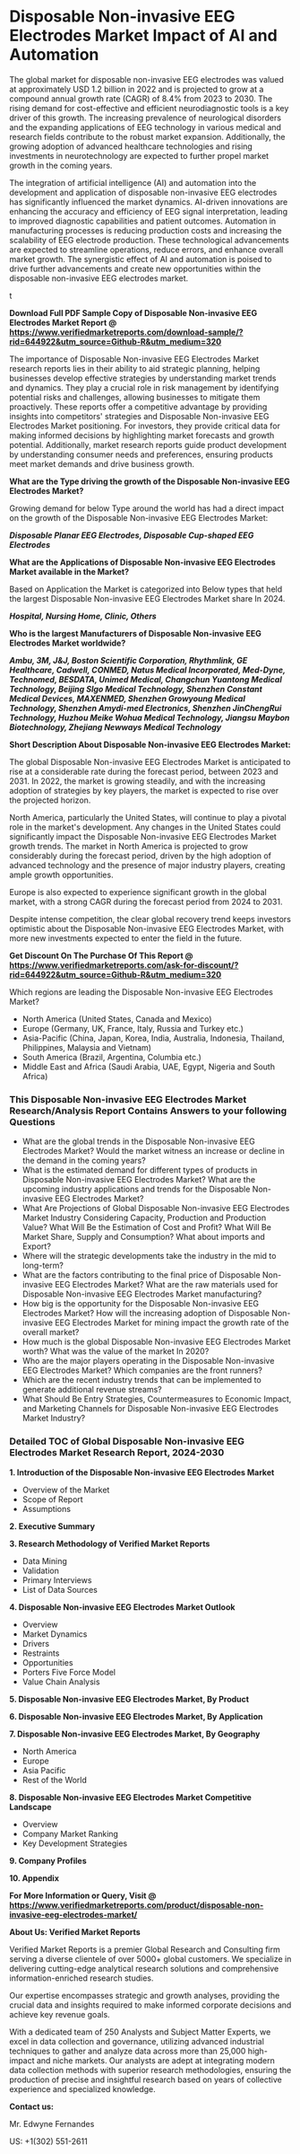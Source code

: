<meta name="title" content="Global Disposable Non-invasive EEG Electrodes Market Impact of AI and Automation"><meta name="description" content="The global market for disposable non-invasive EEG electrodes was valued at approximately USD 1.2 billion in 2022 and is projected to grow at a compound annual growth r"><meta name="title" content="Disposable Non-invasive EEG Electrodes Market Size, Share, Scope, Trends, Growth, Opportunities, Analysis, Forecast"><h1>Disposable Non-invasive EEG Electrodes Market Impact of AI and Automation</h1><p>The global market for disposable non-invasive EEG electrodes was valued at approximately USD 1.2 billion in 2022 and is projected to grow at a compound annual growth rate (CAGR) of 8.4% from 2023 to 2030. The rising demand for cost-effective and efficient neurodiagnostic tools is a key driver of this growth. The increasing prevalence of neurological disorders and the expanding applications of EEG technology in various medical and research fields contribute to the robust market expansion. Additionally, the growing adoption of advanced healthcare technologies and rising investments in neurotechnology are expected to further propel market growth in the coming years.</p><p>The integration of artificial intelligence (AI) and automation into the development and application of disposable non-invasive EEG electrodes has significantly influenced the market dynamics. AI-driven innovations are enhancing the accuracy and efficiency of EEG signal interpretation, leading to improved diagnostic capabilities and patient outcomes. Automation in manufacturing processes is reducing production costs and increasing the scalability of EEG electrode production. These technological advancements are expected to streamline operations, reduce errors, and enhance overall market growth. The synergistic effect of AI and automation is poised to drive further advancements and create new opportunities within the disposable non-invasive EEG electrodes market.</p>t</p><p id="" class=""><strong>Download Full PDF Sample Copy of Disposable Non-invasive EEG Electrodes Market Report @ <a href="https://www.verifiedmarketreports.com/download-sample/?rid=644922&utm_source=Github-R&utm_medium=320" target="_blank">https://www.verifiedmarketreports.com/download-sample/?rid=644922&utm_source=Github-R&utm_medium=320</a></strong></p><p>The importance of&nbsp;Disposable Non-invasive EEG Electrodes Market research reports lies in their ability to aid strategic planning, helping businesses develop effective strategies by understanding market trends and dynamics. They play a crucial role in risk management by identifying potential risks and challenges, allowing businesses to mitigate them proactively. These reports offer a competitive advantage by providing insights into competitors' strategies and Disposable Non-invasive EEG Electrodes Market positioning. For investors, they provide critical data for making informed decisions by highlighting market forecasts and growth potential. Additionally, market research reports guide product development by understanding consumer needs and preferences, ensuring products meet market demands and drive business growth.</p><p><strong>What are the&nbsp;Type driving the growth of the Disposable Non-invasive EEG Electrodes Market?</strong></p><p id="" class="">Growing demand for below Type around the world has had a direct impact on the growth of the Disposable Non-invasive EEG Electrodes Market:</p><em><strong>Disposable Planar EEG Electrodes, Disposable Cup-shaped EEG Electrodes</strong></em></p><strong>What are the&nbsp;Applications&nbsp;of Disposable Non-invasive EEG Electrodes Market available in the Market?</strong></p><p id="" class="">Based on Application the Market is categorized into Below types that held the largest Disposable Non-invasive EEG Electrodes Market share In 2024.</p><em><strong>Hospital, Nursing Home, Clinic, Others</strong></em></p><strong>Who is the largest Manufacturers of Disposable Non-invasive EEG Electrodes Market worldwide?</strong></p><p><em><strong>Ambu, 3M, J&J, Boston Scientific Corporation, Rhythmlink, GE Healthcare, Cadwell, CONMED, Natus Medical Incorporated, Med-Dyne, Technomed, BESDATA, Unimed Medical, Changchun Yuantong Medical Technology, Beijing Slgo Medical Technology, Shenzhen Constant Medical Devices, MAXENMED, Shenzhen Growyoung Medical Technology, Shenzhen Amydi-med Electronics, Shenzhen JinChengRui Technology, Huzhou Meike Wohua Medical Technology, Jiangsu Maybon Biotechnology, Zhejiang Newways Medical Technology</strong></em></p><p id="" class=""><strong>Short Description About Disposable Non-invasive EEG Electrodes Market:</strong></p><p>The global Disposable Non-invasive EEG Electrodes Market is anticipated to rise at a considerable rate during the forecast period, between 2023 and 2031. In 2022, the market is growing steadily, and with the increasing adoption of strategies by key players, the market is expected to rise over the projected horizon.</p><p>North America, particularly the United States, will continue to play a pivotal role in the market's development. Any changes in the United States could significantly impact the Disposable Non-invasive EEG Electrodes Market growth trends. The market in North America is projected to grow considerably during the forecast period, driven by the high adoption of advanced technology and the presence of major industry players, creating ample growth opportunities.</p><p>Europe is also expected to experience significant growth in the global market, with a strong CAGR during the forecast period from 2024 to 2031.</p><p>Despite intense competition, the clear global recovery trend keeps investors optimistic about the Disposable Non-invasive EEG Electrodes Market, with more new investments expected to enter the field in the future.</p><p id="" class=""><strong>Get Discount On The Purchase Of This Report @ <a href="https://www.verifiedmarketreports.com/ask-for-discount/?rid=644922&utm_source=Github-R&utm_medium=320" target="_blank">https://www.verifiedmarketreports.com/ask-for-discount/?rid=644922&utm_source=Github-R&utm_medium=320</a></strong></p>Which regions are leading the Disposable Non-invasive EEG Electrodes Market?</p><ul><li>North America (United States, Canada and Mexico)</li><li>Europe (Germany, UK, France, Italy, Russia and Turkey etc.)</li><li>Asia-Pacific (China, Japan, Korea, India, Australia, Indonesia, Thailand, Philippines, Malaysia and Vietnam)</li><li>South America (Brazil, Argentina, Columbia etc.)</li><li>Middle East and Africa (Saudi Arabia, UAE, Egypt, Nigeria and South Africa)</li></ul><h3 id="" class="">This Disposable Non-invasive EEG Electrodes Market Research/Analysis Report Contains Answers to your following Questions</h3><ul><li>What are the global trends in the Disposable Non-invasive EEG Electrodes Market? Would the market witness an increase or decline in the demand in the coming years?</li><li>What is the estimated demand for different types of products in Disposable Non-invasive EEG Electrodes Market? What are the upcoming industry applications and trends for the Disposable Non-invasive EEG Electrodes Market?</li><li>What Are Projections of Global Disposable Non-invasive EEG Electrodes Market Industry Considering Capacity, Production and Production Value? What Will Be the Estimation of Cost and Profit? What Will Be Market Share, Supply and Consumption? What about imports and Export?</li><li>Where will the strategic developments take the industry in the mid to long-term?</li><li>What are the factors contributing to the final price of Disposable Non-invasive EEG Electrodes Market? What are the raw materials used for Disposable Non-invasive EEG Electrodes Market manufacturing?</li><li>How big is the opportunity for the Disposable Non-invasive EEG Electrodes Market? How will the increasing adoption of Disposable Non-invasive EEG Electrodes Market for mining impact the growth rate of the overall market?</li><li>How much is the global Disposable Non-invasive EEG Electrodes Market worth? What was the value of the market In 2020?</li><li>Who are the major players operating in the Disposable Non-invasive EEG Electrodes Market? Which companies are the front runners?</li><li>Which are the recent industry trends that can be implemented to generate additional revenue streams?</li><li>What Should Be Entry Strategies, Countermeasures to Economic Impact, and Marketing Channels for Disposable Non-invasive EEG Electrodes Market Industry?</li></ul><h3 id="" class="">Detailed TOC of Global Disposable Non-invasive EEG Electrodes Market Research Report, 2024-2030</h3><p id="" class=""><strong>1. Introduction of the Disposable Non-invasive EEG Electrodes Market</strong></p><ul><li>Overview of the Market</li><li>Scope of Report</li><li>Assumptions</li></ul><p id="" class=""><strong>2. Executive Summary</strong></p><p id="" class=""><strong>3. Research Methodology of Verified Market Reports</strong></p><ul><li>Data Mining</li><li>Validation</li><li>Primary Interviews</li><li>List of Data Sources</li></ul><p id="" class=""><strong>4. Disposable Non-invasive EEG Electrodes Market Outlook</strong></p><ul><li>Overview</li><li>Market Dynamics</li><li>Drivers</li><li>Restraints</li><li>Opportunities</li><li>Porters Five Force Model</li><li>Value Chain Analysis</li></ul><p id="" class=""><strong>5. Disposable Non-invasive EEG Electrodes Market, By Product</strong></p><p id="" class=""><strong>6. Disposable Non-invasive EEG Electrodes Market, By Application</strong></p><p id="" class=""><strong>7. Disposable Non-invasive EEG Electrodes Market, By Geography</strong></p><ul><li>North America</li><li>Europe</li><li>Asia Pacific</li><li>Rest of the World</li></ul><p id="" class=""><strong>8. Disposable Non-invasive EEG Electrodes Market Competitive Landscape</strong></p><ul><li>Overview</li><li>Company Market Ranking</li><li>Key Development Strategies</li></ul><p id="" class=""><strong>9. Company Profiles</strong></p><p id="" class=""><strong>10. Appendix</strong></p><p id="" class=""><strong>For More Information or Query, Visit @ <a href="https://www.verifiedmarketreports.com/product/disposable-non-invasive-eeg-electrodes-market/" target="_blank">https://www.verifiedmarketreports.com/product/disposable-non-invasive-eeg-electrodes-market/</a></strong></p><p id="" class=""><strong>About Us: Verified Market Reports</strong></p><p id="" class="">Verified Market Reports is a premier Global Research and Consulting firm serving a diverse clientele of over 5000+ global customers. We specialize in delivering cutting-edge analytical research solutions and comprehensive information-enriched research studies.</p><p id="" class="">Our expertise encompasses strategic and growth analyses, providing the crucial data and insights required to make informed corporate decisions and achieve key revenue goals.</p><p id="" class="">With a dedicated team of 250 Analysts and Subject Matter Experts, we excel in data collection and governance, utilizing advanced industrial techniques to gather and analyze data across more than 25,000 high-impact and niche markets. Our analysts are adept at integrating modern data collection methods with superior research methodologies, ensuring the production of precise and insightful research based on years of collective experience and specialized knowledge.</p><p id="" class=""><strong>Contact us:</strong></p><p id="" class="">Mr. Edwyne Fernandes</p><p id="" class="">US: +1(302) 551-2611</p>